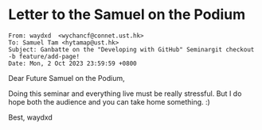 
# Letter to the Samuel on the Podium
```
From: waydxd  <wychancf@connet.ust.hk>
To: Samuel Tam <hytamap@ust.hk>
Subject: Ganbatte on the "Developing with GitHub" Seminargit checkout -b feature/add-page!
Date: Mon, 2 Oct 2023 23:59:59 +0800
```

Dear Future Samuel on the Podium,

Doing this seminar and everything live must be really stressful.
But I do hope both the audience and you can take home something. :)

Best,
waydxd
